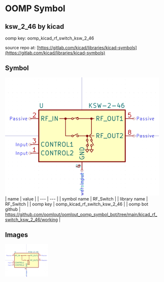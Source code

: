 # OOMP Symbol  
## ksw_2_46  by kicad  
  
oomp key: oomp_kicad_rf_switch_ksw_2_46  
  
source repo at: [https://gitlab.com/kicad/libraries/kicad-symbols](https://gitlab.com/kicad/libraries/kicad-symbols)  
## Symbol  
  
[![working.png](working_600.png)](working.png)  
| name | value | 
| --- | --- | 
| symbol name | RF_Switch | 
| library name | RF_Switch | 
| oomp key | oomp_kicad_rf_switch_ksw_2_46 | 
| oomp bot github | https://github.com/oomlout/oomlout_oomp_symbol_bot/tree/main/kicad_rf_switch_ksw_2_46/working | 
## Images  
  
[![working.png](working_140.png)](working.png)  
